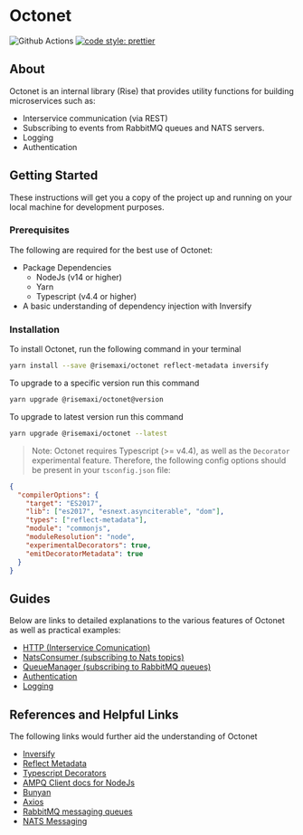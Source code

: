# Octonet

![Github Actions](https://github.com/risevest/octonet/actions/workflows/build-test.yml/badge.svg)
[![code style: prettier](https://img.shields.io/badge/code_style-prettier-ff69b4.svg?style=flat-square)](https://github.com/prettier/prettier)

## About

Octonet is an internal library (Rise) that provides utility functions for building microservices such as:

- Interservice communication (via REST)
- Subscribing to events from RabbitMQ queues and NATS servers.
- Logging
- Authentication

## Getting Started

These instructions will get you a copy of the project up and running on your local machine for development purposes.

### Prerequisites

The following are required for the best use of Octonet:

- Package Dependencies
  - NodeJs (v14 or higher)
  - Yarn
  - Typescript (v4.4 or higher)
- A basic understanding of dependency injection with Inversify

### Installation

To install Octonet, run the following command in your terminal

```bash
yarn install --save @risemaxi/octonet reflect-metadata inversify
```   

To upgrade to a specific version run this command
```bash
yarn upgrade @risemaxi/octonet@version
```

To upgrade to latest version  run this command     
```bash
yarn upgrade @risemaxi/octonet --latest
```

> Note: Octonet requires Typescript (>= v4.4), as well as the `Decorator` experimental feature. Therefore, the following config options should be present in your `tsconfig.json` file:

```json
{
  "compilerOptions": {
    "target": "ES2017",
    "lib": ["es2017", "esnext.asynciterable", "dom"],
    "types": ["reflect-metadata"],
    "module": "commonjs",
    "moduleResolution": "node",
    "experimentalDecorators": true,
    "emitDecoratorMetadata": true
  }
}
```

## Guides

Below are links to detailed explanations to the various features of Octonet as well as practical examples:

- [HTTP (Interservice Comunication)](docs/HTTP.md)
- [NatsConsumer (subscribing to Nats topics)](docs/Consumer.md)
- [QueueManager (subscribing to   RabbitMQ queues)](docs/Manager.md)
- [Authentication](docs/Authentication.md)
- [Logging](docs/Logging.md)

## References and Helpful Links

The following links would further aid the understanding of Octonet

- [Inversify](https://github.com/inversify/InversifyJS#readme)
- [Reflect Metadata](https://rbuckton.github.io/reflect-metadata/)
- [Typescript Decorators](https://www.typescriptlang.org/docs/handbook/decorators.html)
- [AMPQ Client docs for NodeJs](http://www.squaremobius.net/amqp.node/channel_api.html)
- [Bunyan](https://github.com/trentm/node-bunyan#readme)
- [Axios](https://axios-http.com/docs/intro)
- [RabbitMQ messaging queues](https://www.rabbitmq.com/)
- [NATS Messaging](https://docs.nats.io/nats-concepts/what-is-nats)
